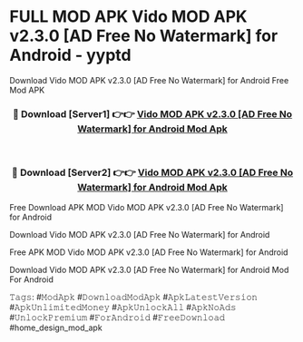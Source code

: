 # FULL MOD APK Vido MOD APK v2.3.0 [AD Free No Watermark] for Android - yyptd
Download Vido MOD APK v2.3.0 [AD Free No Watermark] for Android Free Mod APK

<div align="center">
<h3>🔴 Download [Server1] 👉👉 <a href="https://apk-comot.site?title=Vido_MOD_APK_v2.3.0_[AD_Free_No_Watermark]_for_Android">Vido MOD APK v2.3.0 [AD Free No Watermark] for Android Mod Apk</a></h3><br>

<h3>🔴 Download [Server2] 👉👉 <a href="https://apk-comot.site?title=Vido_MOD_APK_v2.3.0_[AD_Free_No_Watermark]_for_Android">Vido MOD APK v2.3.0 [AD Free No Watermark] for Android Mod Apk</a></h3>
</div>


Free Download APK MOD Vido MOD APK v2.3.0 [AD Free No Watermark] for Android

Download Vido MOD APK v2.3.0 [AD Free No Watermark] for Android 

Free APK MOD Vido MOD APK v2.3.0 [AD Free No Watermark] for Android 

Download Vido MOD APK v2.3.0 [AD Free No Watermark] for Android Mod For Android

𝚃𝚊𝚐𝚜: #𝙼𝚘𝚍𝙰𝚙𝚔 #𝙳𝚘𝚠𝚗𝚕𝚘𝚊𝚍𝙼𝚘𝚍𝙰𝚙𝚔 #𝙰𝚙𝚔𝙻𝚊𝚝𝚎𝚜𝚝𝚅𝚎𝚛𝚜𝚒𝚘𝚗 #𝙰𝚙𝚔𝚄𝚗𝚕𝚒𝚖𝚒𝚝𝚎𝚍𝙼𝚘𝚗𝚎𝚢 #𝙰𝚙𝚔𝚄𝚗𝚕𝚘𝚌𝚔𝙰𝚕𝚕 #𝙰𝚙𝚔𝙽𝚘𝙰𝚍𝚜 #𝚄𝚗𝚕𝚘𝚌𝚔𝙿𝚛𝚎𝚖𝚒𝚞𝚖 #𝙵𝚘𝚛𝙰𝚗𝚍𝚛𝚘𝚒𝚍 #𝙵𝚛𝚎𝚎𝙳𝚘𝚠𝚗𝚕𝚘𝚊𝚍 #home_design_mod_apk